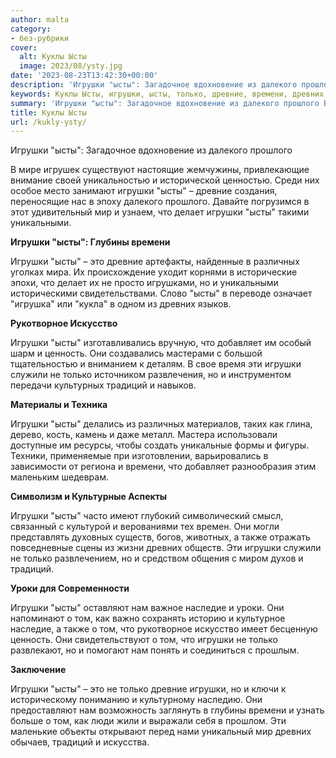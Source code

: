 ```yaml
---
author: malta
category:
- без-рубрики
cover:
  alt: Куклы Ысты
  image: 2023/08/ysty.jpg
date: '2023-08-23T13:42:30+00:00'
description: 'Игрушки "ысты": Загадочное вдохновение из далекого прошлого В мире игрушек существуют настоящие жемчужины, привлекающие внимание своей уникальностью и...'
keywords: Куклы Ысты, игрушки, ысты, только, древние, времени, древних, традиций, нам, далекого, прошлого, мир, делает, уникальными, глубины, это
summary: 'Игрушки "ысты": Загадочное вдохновение из далекого прошлого В мире игрушек существуют настоящие жемчужины, привлекающие внимание своей уникальностью и...'
title: Куклы Ысты
url: /kukly-ysty/
---
```


Игрушки "ысты": Загадочное вдохновение из далекого прошлого

В мире игрушек существуют настоящие жемчужины, привлекающие внимание своей уникальностью и исторической ценностью. Среди них особое место занимают игрушки "ысты" – древние создания, переносящие нас в эпоху далекого прошлого. Давайте погрузимся в этот удивительный мир и узнаем, что делает игрушки "ысты" такими уникальными.

**Игрушки "ысты": Глубины времени**

Игрушки "ысты" – это древние артефакты, найденные в различных уголках мира. Их происхождение уходит корнями в исторические эпохи, что делает их не просто игрушками, но и уникальными историческими свидетельствами. Слово "ысты" в переводе означает "игрушка" или "кукла" в одном из древних языков.

**Рукотворное Искусство**

Игрушки "ысты" изготавливались вручную, что добавляет им особый шарм и ценность. Они создавались мастерами с большой тщательностью и вниманием к деталям. В свое время эти игрушки служили не только источником развлечения, но и инструментом передачи культурных традиций и навыков.

**Материалы и Техника**

Игрушки "ысты" делались из различных материалов, таких как глина, дерево, кость, камень и даже металл. Мастера использовали доступные им ресурсы, чтобы создать уникальные формы и фигуры. Техники, применяемые при изготовлении, варьировались в зависимости от региона и времени, что добавляет разнообразия этим маленьким шедеврам.

**Символизм и Культурные Аспекты**

Игрушки "ысты" часто имеют глубокий символический смысл, связанный с культурой и верованиями тех времен. Они могли представлять духовных существ, богов, животных, а также отражать повседневные сцены из жизни древних обществ. Эти игрушки служили не только развлечением, но и средством общения с миром духов и традиций.

**Уроки для Современности**

Игрушки "ысты" оставляют нам важное наследие и уроки. Они напоминают о том, как важно сохранять историю и культурное наследие, а также о том, что рукотворное искусство имеет бесценную ценность. Они свидетельствуют о том, что игрушки не только развлекают, но и помогают нам понять и соединиться с прошлым.

**Заключение**

Игрушки "ысты" – это не только древние игрушки, но и ключи к историческому пониманию и культурному наследию. Они предоставляют нам возможность заглянуть в глубины времени и узнать больше о том, как люди жили и выражали себя в прошлом. Эти маленькие объекты открывают перед нами уникальный мир древних обычаев, традиций и искусства.